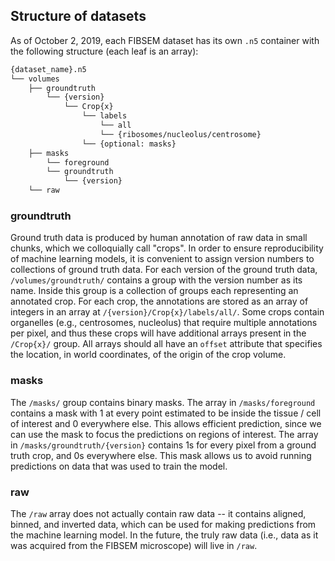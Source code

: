 ## Structure of datasets

As of October 2, 2019, each FIBSEM dataset has its own `.n5` container with the following structure (each leaf is an array):
```bash
{dataset_name}.n5
└── volumes
    ├── groundtruth
        └── {version}
            └── Crop{x}
                └── labels
                    └── all
                    └── {ribosomes/nucleolus/centrosome}
                └── {optional: masks}
    ├── masks
        └── foreground
        └── groundtruth
            └── {version}
    └── raw
```
### groundtruth
Ground truth data is produced by human annotation of raw data in small chunks, which we colloquially call "crops". In order to ensure reproducibility of machine learning models, it is convenient to assign version numbers to collections of ground truth data. For each version of the ground truth data, `/volumes/groundtruth/` contains a group with the version number as its name. Inside this group is a collection of groups each representing an annotated crop. For each crop, the annotations are stored as an array of integers in an array at `/{version}/Crop{x}/labels/all/`. Some crops contain organelles (e.g., centrosomes, nucleolus) that require multiple annotations per pixel, and thus these crops will have additional arrays present in the `/Crop{x}/` group. All arrays should all have an `offset` attribute that specifies the location, in world coordinates, of the origin of the crop volume. 

### masks
The `/masks/` group contains binary masks. The array in `/masks/foreground` contains a mask with 1 at every point estimated to be inside the tissue / cell of interest and 0 everywhere else. This allows efficient prediction, since we can use the mask to focus the predictions on regions of interest. The array in `/masks/groundtruth/{version}` contains 1s for every pixel from a ground truth crop, and 0s everywhere else. This mask allows us to avoid running predictions on data that was used to train the model.

### raw
The `/raw` array does not actually contain raw data -- it contains aligned, binned, and inverted data, which can be used for making predictions from the machine learning model. In the future, the truly raw data (i.e., data as it was acquired from the FIBSEM microscope) will live in `/raw`.



